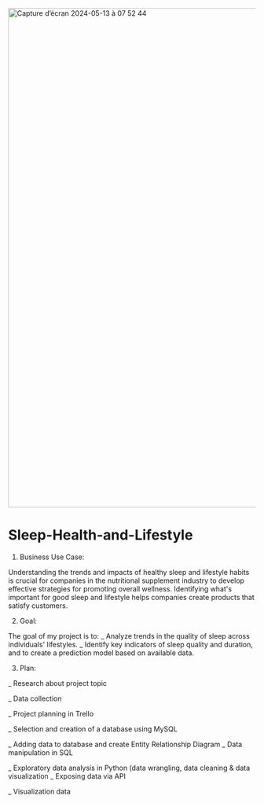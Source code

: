 <img width="1016" alt="Capture d’écran 2024-05-13 à 07 52 44" src="https://github.com/reri013/Final-project-sleep-health-and-lifestyle/assets/161335857/d1963916-44ef-4aca-a9f9-98e48ef6aded">

# Sleep-Health-and-Lifestyle
1. Business Use Case:
   
Understanding the trends and impacts of healthy sleep and lifestyle habits is crucial for companies in the nutritional supplement industry to develop effective strategies for promoting overall wellness.
Identifying what's important for good sleep and lifestyle helps companies create products that satisfy customers.

2. Goal:

The goal of my project is to:
_ Analyze trends in the quality of sleep across individuals' lifestyles.
_ Identify key indicators of sleep quality and duration, and to create a prediction model based on available data.

3. Plan:

_ Research about project topic

_ Data collection

_ Project planning in Trello

_ Selection and creation of a database using MySQL

_ Adding data to database and create Entity Relationship Diagram _ Data manipulation in SQL

_ Exploratory data analysis in Python (data wrangling, data cleaning & data visualization _ Exposing data via API

_ Visualization data
